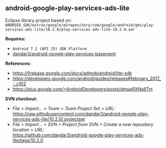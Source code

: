 ## android-google-play-services-ads-lite

Eclipse library project based on:<br/>
`ANDROID_SDK/extras/google/m2repository/com/google/android/gms/play-services-ads-lite/10.2.0/play-services-ads-lite-10.2.0.aar`

**Requires:**
- `Android 7.1 (API 25) SDK Platform`
- [dandar3/android-google-play-services-basement](https://github.com/dandar3/android-google-play-services-basement/tree/10.2.0)

**References:**
- https://firebase.google.com/docs/admob/android/lite-sdk
- https://developers.google.com/android/guides/releases#february_2017_-_v102
- https://plus.google.com/+AndroidDevelopers/posts/dmupRXNs6Tm

**SVN checkout:**
- _File > Import... > Team > Team Project Set > URL:_<br/>
  https://raw.githubusercontent.com/dandar3/android-google-play-services-ads-lite/10.2.0/.projectset
- _File > Import... > SVN > Project from SVN > Create a new repository location > URL:_<br/> 
  https://github.com/dandar3/android-google-play-services-ads-lite/tags/10.2.0
